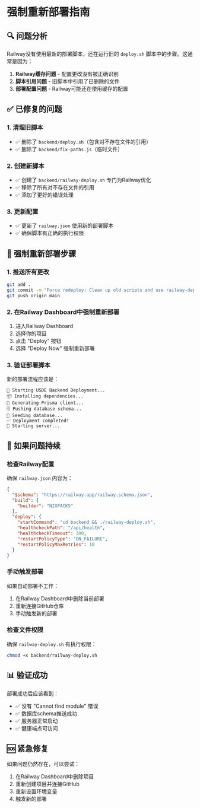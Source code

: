 # 强制重新部署指南

## 🔍 问题分析

Railway没有使用最新的部署脚本，还在运行旧的 `deploy.sh` 脚本中的步骤。这通常是因为：

1. **Railway缓存问题** - 配置更改没有被正确识别
2. **脚本引用问题** - 旧脚本中引用了已删除的文件
3. **部署配置问题** - Railway可能还在使用缓存的配置

## ✅ 已修复的问题

### 1. 清理旧脚本
- ✅ 删除了 `backend/deploy.sh`（包含对不存在文件的引用）
- ✅ 删除了 `backend/fix-paths.js`（临时文件）

### 2. 创建新脚本
- ✅ 创建了 `backend/railway-deploy.sh` 专门为Railway优化
- ✅ 移除了所有对不存在文件的引用
- ✅ 添加了更好的错误处理

### 3. 更新配置
- ✅ 更新了 `railway.json` 使用新的部署脚本
- ✅ 确保脚本有正确的执行权限

## 🚀 强制重新部署步骤

### 1. 推送所有更改
```bash
git add .
git commit -m "Force redeploy: Clean up old scripts and use railway-deploy.sh"
git push origin main
```

### 2. 在Railway Dashboard中强制重新部署
1. 进入Railway Dashboard
2. 选择你的项目
3. 点击 "Deploy" 按钮
4. 选择 "Deploy Now" 强制重新部署

### 3. 验证部署脚本
新的部署流程应该是：
```
🚀 Starting USDE Backend Deployment...
📦 Installing dependencies...
🔧 Generating Prisma client...
🗄️ Pushing database schema...
🌱 Seeding database...
✅ Deployment completed!
🚀 Starting server...
```

## 🔧 如果问题持续

### 检查Railway配置
确保 `railway.json` 内容为：
```json
{
  "$schema": "https://railway.app/railway.schema.json",
  "build": {
    "builder": "NIXPACKS"
  },
  "deploy": {
    "startCommand": "cd backend && ./railway-deploy.sh",
    "healthcheckPath": "/api/health",
    "healthcheckTimeout": 300,
    "restartPolicyType": "ON_FAILURE",
    "restartPolicyMaxRetries": 10
  }
}
```

### 手动触发部署
如果自动部署不工作：
1. 在Railway Dashboard中删除当前部署
2. 重新连接GitHub仓库
3. 手动触发新的部署

### 检查文件权限
确保 `railway-deploy.sh` 有执行权限：
```bash
chmod +x backend/railway-deploy.sh
```

## 📊 验证成功

部署成功后应该看到：
- ✅ 没有 "Cannot find module" 错误
- ✅ 数据库schema推送成功
- ✅ 服务器正常启动
- ✅ 健康端点可访问

## 🆘 紧急修复

如果问题仍然存在，可以尝试：
1. 在Railway Dashboard中删除项目
2. 重新创建项目并连接GitHub
3. 重新设置环境变量
4. 触发新的部署 
